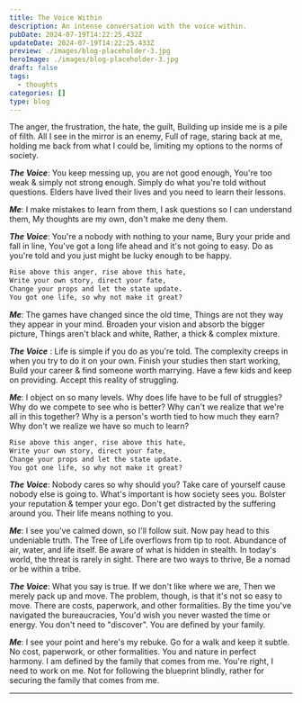 ```yaml
---
title: The Voice Within
description: An intense conversation with the voice within.
pubDate: 2024-07-19T14:22:25.432Z
updateDate: 2024-07-19T14:22:25.433Z
preview: ./images/blog-placeholder-3.jpg
heroImage: ./images/blog-placeholder-3.jpg
draft: false
tags:
  - thoughts
categories: []
type: blog
---
```


The anger, the frustration, the hate, the guilt,
Building up inside me is a pile of filth.
All I see in the mirror is an enemy,
Full of rage, staring back at me,
holding me back from what I could be,
limiting my options to the norms of society.

_**The Voice**_:
You keep messing up, you are not good enough,
You're too weak & simply not strong enough.
Simply do what you're told without questions.
Elders have lived their lives and you need to learn their lessons.

_**Me**_:
I make mistakes to learn from them,
I ask questions so I can understand them,
My thoughts are my own, don't make me deny them.

_**The Voice**_:
You're a nobody with nothing to your name,
Bury your pride and fall in line,
You've got a long life ahead and it's not going to easy.
Do as you're told and you just might be lucky enough to be happy.

```markdown
Rise above this anger, rise above this hate,
Write your own story, direct your fate,
Change your props and let the state update.
You got one life, so why not make it great?
```

_**Me**_:
The games have changed since the old time,
Things are not they way they appear in your mind.
Broaden your vision and absorb the bigger picture,
Things aren't black and white,
Rather, a thick & complex mixture.

_**The Voice**_ :
Life is simple if you do as you're told.
The complexity creeps in when you try to do it on your own.
Finish your studies then start working,
Build your career & find someone worth marrying.
Have a few kids and keep on providing.
Accept this reality of struggling.

_**Me**_:
I object on so many levels.
Why does life have to be full of struggles?
Why do we compete to see who is better?
Why can't we realize that we're all in this together?
Why is a person's worth tied to how much they earn?
Why don't we realize we have so much to learn?

```markdown
Rise above this anger, rise above this hate,
Write your own story, direct your fate,
Change your props and let the state update.
You got one life, so why not make it great?
```

_**The Voice**_:
Nobody cares so why should you?
Take care of yourself cause nobody else is going to.
What's important is how society sees you.
Bolster your reputation & temper your ego.
Don't get distracted by the suffering around you.
Their life means nothing to you.

_**Me**_:
I see you've calmed down, so I'll follow suit.
Now pay head to this undeniable truth.
The Tree of Life overflows from tip to root.
Abundance of air, water, and life itself.
Be aware of what is hidden in stealth.
In today's world, the threat is rarely in sight.
There are two ways to thrive,
Be a nomad or be within a tribe.

_**The Voice**_:
What you say is true.
If we don't like where we are,
Then we merely pack up and move.
The problem, though, is that it's not so easy to move.
There are costs, paperwork, and other formalities.
By the time you've navigated the bureaucracies,
You'd wish you never wasted the time or energy.
You don't need to "discover". You are defined by your family.

_**Me**_:
I see your point and here's my rebuke.
Go for a walk and keep it subtle.
No cost, paperwork, or other formalities.
You and nature in perfect harmony.
I am defined by the family that comes from me.
You're right, I need to work on me.
Not for following the blueprint blindly,
rather for securing the family that comes from me.

---
